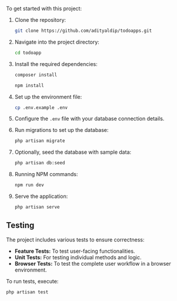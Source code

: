 
To get started with this project:

1. Clone the repository:
    ```bash
    git clone https://github.com/adityaldip/todoapps.git
    ```

2. Navigate into the project directory:
    ```bash
    cd todoapp
    ```

3. Install the required dependencies:
    ```bash
    composer install
    ```
    ```bash
    npm install
    ```

4. Set up the environment file:
    ```bash
    cp .env.example .env
    ```

5. Configure the `.env` file with your database connection details.

6. Run migrations to set up the database:
    ```bash
    php artisan migrate
    ```

7. Optionally, seed the database with sample data:
    ```bash
    php artisan db:seed
    ```
8. Running NPM commands:
    ```bash
    npm run dev
    ```

8. Serve the application:
    ```bash
    php artisan serve
    ```

## Testing

The project includes various tests to ensure correctness:

- **Feature Tests:** To test user-facing functionalities.
- **Unit Tests:** For testing individual methods and logic.
- **Browser Tests:** To test the complete user workflow in a browser environment.

To run tests, execute:
```bash
php artisan test
